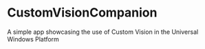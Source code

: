 # CustomVisionCompanion
A simple app showcasing the use of Custom Vision in the Universal Windows Platform
